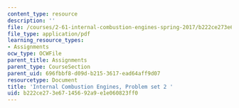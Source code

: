 ```yaml
---
content_type: resource
description: ''
file: /courses/2-61-internal-combustion-engines-spring-2017/b222ce273e67145692a9e1e060823ff0_MIT2_61S17_ps2.pdf
file_type: application/pdf
learning_resource_types:
- Assignments
ocw_type: OCWFile
parent_title: Assignments
parent_type: CourseSection
parent_uid: 696fbbf8-d09d-b215-3617-ead64aff9d07
resourcetype: Document
title: 'Internal Combustion Engines, Problem set 2 '
uid: b222ce27-3e67-1456-92a9-e1e060823ff0
---
```

